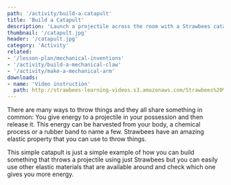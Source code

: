 ```yaml
---
path: '/activity/build-a-catapult'
title: 'Build a Catapult'
description: 'Launch a projectile across the room with a Strawbees catapult.'
thumbnail: '/catapult.jpg'
header: '/catapult.jpg'
category: 'Activity'
related:
- '/lesson-plan/mechanical-inventions'
- '/activity/build-a-mechanical-claw'
- '/activity/make-a-mechanical-arm'
downloads:
- name: 'Video instruction'
  path: http://strawbees-learning-videos.s3.amazonaws.com/Strawbees%20%20catapult.shrink.mp4
---
```


<section component="youtube" url="https://youtu.be/NFeHRBD5Jk8"></section>

There are many ways to throw things and they all share something in common: You give energy to a projectile in your possession and then release it. This energy can be harvested from your body, a chemical process or a rubber band to name a few. Strawbees have an amazing elastic property that you can use to throw things.

<section component="youtube" url="https://youtu.be/dlDVgL3hAPY"></section>

This simple catapult is just a simple example of how you can build something that throws a projectile using just Strawbees but you can easily use other elastic materials that are available around and check which one gives you more energy.

<section component="youtube" url="https://youtu.be/Im4P45_L6Zg"></section>
